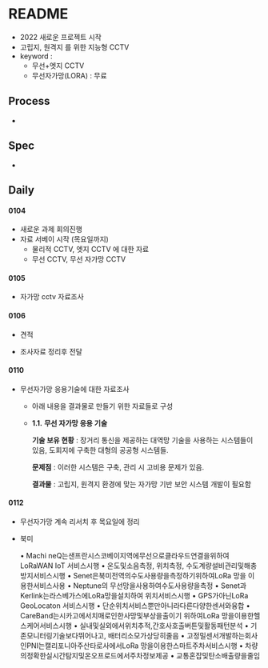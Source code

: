 # README

- 2022 새로운 프로젝트 시작
- 고립지, 원격지 를 위한 지능형 CCTV
- keyword : 
  - 무선+엣지 CCTV 
  - 무선자가망(LORA) : 무료



## Process

- 



## Spec

- 





## Daily

#### 0104

- 새로운 과제 회의진행
- 자료 서베이 시작 (목요일까지)
  - 물리적 CCTV, 엣지 CCTV 에 대한 자료
  - 무선 CCTV, 무선 자가망 CCTV



#### 0105

- 자가망 cctv 자료조사



#### 0106

- 견적

- 조사자료 정리후 전달



#### 0110

- 무선자가망 응용기술에 대한 자료조사 

  - 아래 내용을 결과물로 만들기 위한 자료들로 구성

  - **1.1.** **무선 자가망 응용 기술**

    **기술 보유 현황** : 장거리 통신을 제공하는 대역망 기술을 사용하는 시스템들이 있음, 도회지에 구축한 대형의 공공형 시스템들.

    **문제점** : 이러한 시스템은 구축, 관리 시 고비용 문제가 있음. 

    **결과물** : 고립지, 원격지 환경에 맞는 자가망 기반 보안 시스템 개발이 필요함



#### 0112

- 무선자가망 계속 리서치 후 목요일에 정리

- 북미

  • Machi neQ는샌프란시스코베이지역에무선으로클라우드연결을위하여LoRaWAN IoT 서비스시행
  • 온도및소음측정, 위치측정, 수도계량설비관리및해충방지서비스시행
  • Senet은북미전역의수도사용량을측정하기위하여LoRa 망을 이용한서비스사용
  • Neptune의 무선망을사용하여수도사용량을측정
  • Senet과Kerlink는라스베가스에LoRa망을설치하여 위치서비스시행
  • GPS가아닌LoRa GeoLocaton 서비스시행
  • 단순위치서비스뿐만아니라다른다양한센서와융합
  • CareBand는시카고에서치매로인한사망및부상을출이기 위하여LoRa 망을이용한헬스케어서비스시행
  • 실내및실외에서위치추적,간호사호출버튼및활동패턴분석
  • 기존모니터링기술보다뛰어나고, 배터리소모가상당히줄음
  • 고정밀센서개발하는회사인PNI는캘리포니아주산타로사에서LoRa 망을이용한스마트주차서비스시행
  • 차량의정확한실시간탐지및온오프로드에서주차정보제공
  • 교통혼잡및탄소배출량을줄임